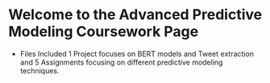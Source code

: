 # Welcome to the Advanced Predictive Modeling Coursework Page 

- Files Included 1 Project focuses on BERT models and Tweet extraction and 5 Assignments focusing on different predictive modeling techniques.
